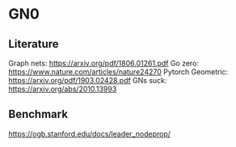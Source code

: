 # GN0
## Literature
Graph nets: https://arxiv.org/pdf/1806.01261.pdf
Go zero: https://www.nature.com/articles/nature24270
Pytorch Geometric: https://arxiv.org/pdf/1903.02428.pdf
GNs suck: https://arxiv.org/abs/2010.13993


## Benchmark
https://ogb.stanford.edu/docs/leader_nodeprop/